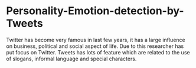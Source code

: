# Personality-Emotion-detection-by-Tweets
Twitter has become very famous in last few years, it has a large influence on business, political and social aspect of life. Due to this researcher has put focus on Twitter. Tweets has lots of feature which are related to the use of slogans, informal language and special characters. 
